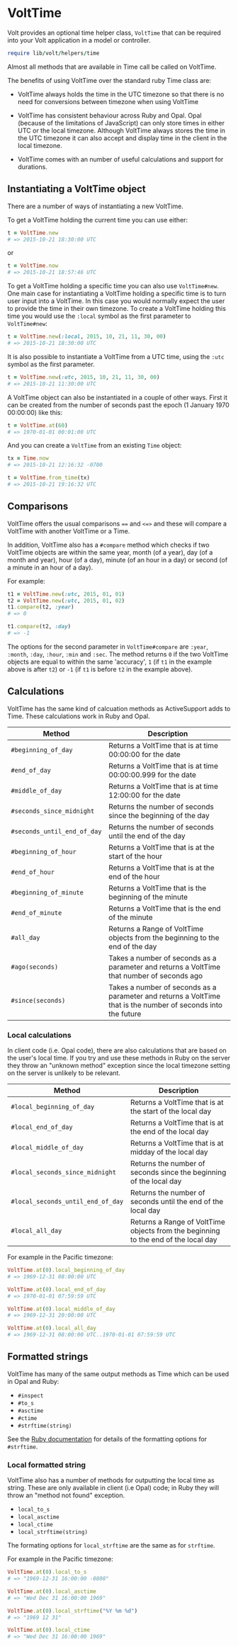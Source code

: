 # VoltTime

Volt provides an optional time helper class, `VoltTime` that can be required into your Volt application in a model or controller.

```ruby
require lib/volt/helpers/time
```

Almost all methods that are available in Time call be called on VoltTime.

The benefits of using VoltTime over the standard ruby Time class are:

* VoltTime always holds the time in the UTC timezone so that there is no need for conversions between timezone when using VoltTime

* VoltTime has consistent behaviour across Ruby and Opal. Opal (because of the limitations of JavaScript) can only store times in either 
UTC or the local timezone. Although VoltTime always stores 
the time in the UTC timezone it can also accept and display time in the client in the 
local timezone.

* VoltTime comes with an number of useful calculations and support for durations.  

## Instantiating a VoltTime object

There are a number of ways of instantiating a new VoltTime.

To get a VoltTime holding the current time you can use either:

```ruby
t = VoltTime.new
# => 2015-10-21 18:30:00 UTC
```

or

```ruby
t = VoltTime.now
# => 2015-10-21 18:57:46 UTC
```

To get a VoltTime holding a specific time you can also use `VoltTime#new`. One main case for instantiating a VoltTime holding a specific 
time is to turn user input into a VoltTime. In this case you would normally expect the user to provide the time in 
their own timezone. 
To create a VoltTime holding this time you would use the `:local` symbol as the first parameter to `VoltTime#new`:

```ruby
t = VoltTime.new(:local, 2015, 10, 21, 11, 30, 00)
# => 2015-10-21 18:30:00 UTC
```

It is also possible to instantiate a VoltTime from a UTC time, using the `:utc` symbol as the first parameter.

```ruby
t = VoltTime.new(:utc, 2015, 10, 21, 11, 30, 00)
# => 2015-10-21 11:30:00 UTC
```

A VoltTime object can also be instantiated in a couple of other ways. First it can be created from the number of seconds past
the epoch (1 January 1970 00:00:00) like this:

```ruby
t = VoltTime.at(60)
# => 1970-01-01 00:01:00 UTC
```

And you can create a `VoltTime` from an existing `Time` object:

```ruby
tx = Time.now
# => 2015-10-21 12:16:32 -0700

t = VoltTime.from_time(tx)
# => 2015-10-21 19:16:32 UTC
```

## Comparisons

VoltTime offers the usual comparisons ``==`` and `<=>` and these will compare a VoltTime with another VoltTime or a Time.

In addition, VoltTime also has a `#compare` method which checks if two VoltTime objects are within the same year, month (of a year), day (of a month and year), hour (of a day), minute (of an hour in a day) or second (of a minute in an hour of a day).

For example:

```ruby
t1 = VoltTime.new(:utc, 2015, 01, 01)
t2 = VoltTime.new(:utc, 2015, 01, 02)
t1.compare(t2, :year)
# => 0

t1.compare(t2, :day)
# => -1
```

The options for the second parameter in `VoltTime#compare` are `:year`, `:month`, `:day`, `:hour`, `:min` and `:sec`. The method returns `0` if the two VoltTime objects are equal to within the same 'accuracy', `1` (if `t1` in the example above is after `t2`) or `-1` (if `t1` is before `t2` in the example above).

## Calculations

VoltTime has the same kind of calcuation methods as ActiveSupport adds to Time. These calculations work in Ruby and Opal.

| Method              | Description                                              |
|---------------------|----------------------------------------------------------|
| `#beginning_of_day` | Returns a VoltTime that is at time 00:00:00 for the date |
| `#end_of_day`       | Returns a VoltTime that is at time 00:00:00.999 for the date |
| `#middle_of_day` | Returns a VoltTime that is at time 12:00:00 for the date |
| `#seconds_since_midnight` | Returns the number of seconds since the beginning of the day |
| `#seconds_until_end_of_day` | Returns the number of seconds until the end of the day |
| `#beginning_of_hour` | Returns a VoltTime that is at the start of the hour |
| `#end_of_hour` | Returns a VoltTime that is at the end of the hour |
| `#beginning_of_minute` | Returns a VoltTime that is the beginning of the minute |
| `#end_of_minute` | Returns a VoltTime that is the end of the minute |
| `#all_day` | Returns a Range of VoltTime objects from the beginning to the end of the day |
| `#ago(seconds)` | Takes a number of seconds as a parameter and returns a VoltTime that number of seconds ago |
| `#since(seconds)` | Takes a number of seconds as a parameter and returns a VoltTime that is the number of seconds into the future |

### Local calculations

In client code (i.e. Opal code), there are also calculations that are based on the user's local time. 
If you try and use these methods in Ruby on the server they throw an "unknown method" exception since the local timezone setting on the server is unlikely to be relevant. 


| Method              | Description                                              |
|---------------------|----------------------------------------------------------|
| `#local_beginning_of_day` | Returns a VoltTime that is at the start of the local day |
| `#local_end_of_day`       | Returns a VoltTime that is at the end of the local day |
| `#local_middle_of_day` | Returns a VoltTime that is at midday of the local day |
| `#local_seconds_since_midnight` | Returns the number of seconds since the beginning of the local day |
| `#local_seconds_until_end_of_day` | Returns the number of seconds until the end of the local day |
| `#local_all_day` | Returns a Range of VoltTime objects from the beginning to the end of the local day |

For example in the Pacific timezone:

```ruby
VoltTime.at(0).local_beginning_of_day
# => 1969-12-31 08:00:00 UTC

VoltTime.at(0).local_end_of_day
# => 1970-01-01 07:59:59 UTC

VoltTime.at(0).local_middle_of_day
# => 1969-12-31 20:00:00 UTC

VoltTime.at(0).local_all_day
# => 1969-12-31 08:00:00 UTC..1970-01-01 07:59:59 UTC
```

## Formatted strings

VoltTime has many of the same output methods as Time which can be used in Opal and Ruby:

* `#inspect`
* `#to_s`
* `#asctime`
* `#ctime`
* `#strftime(string)`

See the [Ruby documentation](http://ruby-doc.org/core-2.2.0/Time.html#method-i-strftime) for details of the formatting options for `#strftime`.

### Local formatted string

VoltTime also has a number of methods for outputting the local time as string. These are only available in client (i.e Opal) code; in Ruby they will throw an "method not found" exception.

* `local_to_s`
* `local_asctime`
* `local_ctime`
* `local_strftime(string)`

The formating options for `local_strftime` are the same as for `strftime`.

For example in the Pacific timezone:

```ruby
VoltTime.at(0).local_to_s
# => "1969-12-31 16:00:00 -0800"

VoltTime.at(0).local_asctime
# => "Wed Dec 31 16:00:00 1969"

VoltTime.at(0).local_strftime("%Y %m %d")
# => "1969 12 31"

VoltTime.at(0).local_ctime
# => "Wed Dec 31 16:00:00 1969"
```

